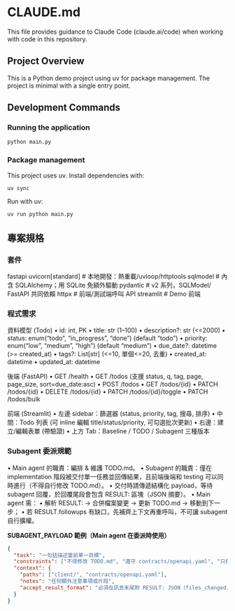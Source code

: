 # CLAUDE.md

This file provides guidance to Claude Code (claude.ai/code) when working with code in this repository.

## Project Overview

This is a Python demo project using uv for package management. The project is minimal with a single entry point.

## Development Commands

### Running the application
```bash
python main.py
```

### Package management
This project uses uv. Install dependencies with:
```bash
uv sync
```

Run with uv:
```bash
uv run python main.py
```

## 專案規格

### 套件

fastapi
uvicorn[standard]        # 本地開發：熱重載/uvloop/httptools
sqlmodel                 # 內含 SQLAlchemy；用 SQLite 免額外驅動
pydantic                 # v2 系列，SQLModel/ FastAPI 共同依賴
httpx                    # 前端/測試端呼叫 API
streamlit                # Demo 前端

### 程式需求

資料模型 (Todo)
	•	id: int, PK
	•	title: str (1–100)
	•	description?: str (<=2000)
	•	status: enum(“todo”, “in_progress”, “done”) (default “todo”)
	•	priority: enum(“low”, “medium”, “high”) (default “medium”)
	•	due_date?: datetime (>= created_at)
	•	tags?: List[str] (<=10, 單個<=20, 去重)
	•	created_at: datetime
	•	updated_at: datetime

後端 (FastAPI)
	•	GET /health
	•	GET /todos (支援 status, q, tag, page, page_size, sort=due_date:asc)
	•	POST /todos
	•	GET /todos/{id}
	•	PATCH /todos/{id}
	•	DELETE /todos/{id}
	•	PATCH /todos/{id}/toggle
	•	PATCH /todos/bulk

前端 (Streamlit)
	•	左邊 sidebar：篩選器 (status, priority, tag, 搜尋, 排序)
	•	中間：Todo 列表 (可 inline 編輯 title/status/priority, 可勾選批次更新)
	•	右邊：建立/編輯表單 (帶驗證)
	•	上方 Tab：Baseline / TODO / Subagent 三種版本

### **Subagent 委派規範**
•	Main agent 的職責：編排 & 維護 TODO.md。
•	Subagent 的職責：僅在 implementation 階段被交付單一任務並回傳結果，且前端後端和 testing 可以同時進行（不得自行修改 TODO.md）。
•	交付時請傳遞結構化 payload，等待 subagent 回覆，於回覆尾段會包含 RESULT: 區塊（JSON 摘要）。
•	Main agent 需：
•	解析 RESULT: → 合併檔案變更 → 更新 TODO.md → 移動到下一步；
•	若 RESULT.followups 有缺口，先補齊上下文再重呼叫，不可讓 subagent 自行擴權。

**SUBAGENT_PAYLOAD 範例（Main agent 在委派時使用）**
```json
{
  "task": "一句話描述當前單一目標",
  "constraints": ["不得修改 TODO.md", "遵守 contracts/openapi.yaml", "只在指定目錄讀寫"],
  "context": {
    "paths": ["client/", "contracts/openapi.yaml"],
    "notes": "任何額外注意事項或片段",
    "accept_result_format": "必須在訊息末尾附 RESULT: JSON（files_changed, notes, followups）"
  }
}
```
```
